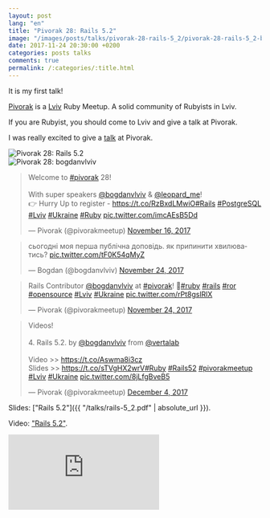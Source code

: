```yaml
---
layout: post
lang: "en"
title: "Pivorak 28: Rails 5.2"
image: "/images/posts/talks/pivorak-28-rails-5_2/pivorak-28-rails-5_2-bogdanvlviv.jpg"
date: 2017-11-24 20:30:00 +0200
categories: posts talks
comments: true
permalink: /:categories/:title.html
---
```


It is my first talk!

[Pivorak](https://pivorak.com) is a [Lviv](https://en.wikipedia.org/wiki/Lviv) Ruby Meetup. A solid community of Rubyists in Lviv.

If you are Rubyist, you should come to Lviv and give a talk at Pivorak.

I was really excited to give a [talk](https://pivorak.com/talks/rails-5-2) at Pivorak.

<div class="picture">
  <img src="{{ "/images/posts/talks/pivorak-28-rails-5_2/pivorak-28-rails-5_2-bogdanvlviv.jpg" | absolute_url }}" title="Pivorak 28: Rails 5.2">
</div>

<div class="picture">
  <img src="{{ "/images/posts/talks/pivorak-28-rails-5_2/pivorak-28-bogdanvlviv.jpg" | absolute_url }}" title="Pivorak 28: bogdanvlviv">
</div>

<blockquote class="twitter-tweet" data-lang="en"><p lang="en" dir="ltr">Welcome to <a href="https://twitter.com/hashtag/pivorak?src=hash&amp;ref_src=twsrc%5Etfw">#pivorak</a> 28! <br><br>With super speakers <a href="https://twitter.com/bogdanvlviv?ref_src=twsrc%5Etfw">@bogdanvlviv</a> &amp; <a href="https://twitter.com/leopard_me?ref_src=twsrc%5Etfw">@leopard_me</a>!<br>👉 Hurry Up to register - <a href="https://t.co/RzBxdLMwiO">https://t.co/RzBxdLMwiO</a><a href="https://twitter.com/hashtag/Rails?src=hash&amp;ref_src=twsrc%5Etfw">#Rails</a> <a href="https://twitter.com/hashtag/PostgreSQL?src=hash&amp;ref_src=twsrc%5Etfw">#PostgreSQL</a> <a href="https://twitter.com/hashtag/Lviv?src=hash&amp;ref_src=twsrc%5Etfw">#Lviv</a> <a href="https://twitter.com/hashtag/Ukraine?src=hash&amp;ref_src=twsrc%5Etfw">#Ukraine</a> <a href="https://twitter.com/hashtag/Ruby?src=hash&amp;ref_src=twsrc%5Etfw">#Ruby</a> <a href="https://t.co/imcAEsB5Dd">pic.twitter.com/imcAEsB5Dd</a></p>&mdash; Pivorak (@pivorakmeetup) <a href="https://twitter.com/pivorakmeetup/status/931081086632910848?ref_src=twsrc%5Etfw">November 16, 2017</a></blockquote>

<blockquote class="twitter-tweet" data-lang="en"><p lang="uk" dir="ltr">сьогодні моя перша публічна доповідь. як припинити хвилюватись? <a href="https://t.co/tF0K54qMyZ">pic.twitter.com/tF0K54qMyZ</a></p>&mdash; Bogdan (@bogdanvlviv) <a href="https://twitter.com/bogdanvlviv/status/934081950767353856?ref_src=twsrc%5Etfw">November 24, 2017</a></blockquote>

<blockquote class="twitter-tweet" data-lang="en"><p lang="en" dir="ltr">Rails Contributor <a href="https://twitter.com/bogdanvlviv?ref_src=twsrc%5Etfw">@bogdanvlviv</a> at <a href="https://twitter.com/hashtag/pivorak?src=hash&amp;ref_src=twsrc%5Etfw">#pivorak</a>! 🙌<a href="https://twitter.com/hashtag/ruby?src=hash&amp;ref_src=twsrc%5Etfw">#ruby</a> <a href="https://twitter.com/hashtag/rails?src=hash&amp;ref_src=twsrc%5Etfw">#rails</a> <a href="https://twitter.com/hashtag/ror?src=hash&amp;ref_src=twsrc%5Etfw">#ror</a> <a href="https://twitter.com/hashtag/opensource?src=hash&amp;ref_src=twsrc%5Etfw">#opensource</a> <a href="https://twitter.com/hashtag/Lviv?src=hash&amp;ref_src=twsrc%5Etfw">#Lviv</a> <a href="https://twitter.com/hashtag/Ukraine?src=hash&amp;ref_src=twsrc%5Etfw">#Ukraine</a> <a href="https://t.co/rPt8gslRlX">pic.twitter.com/rPt8gslRlX</a></p>&mdash; Pivorak (@pivorakmeetup) <a href="https://twitter.com/pivorakmeetup/status/934117066784821250?ref_src=twsrc%5Etfw">November 24, 2017</a></blockquote>

<blockquote class="twitter-tweet" data-lang="en"><p lang="en" dir="ltr">Videos!<br><br>4. Rails 5.2. by <a href="https://twitter.com/bogdanvlviv?ref_src=twsrc%5Etfw">@bogdanvlviv</a> from <a href="https://twitter.com/vertalab?ref_src=twsrc%5Etfw">@vertalab</a> <br><br>Video &gt;&gt; <a href="https://t.co/Aswma8i3cz">https://t.co/Aswma8i3cz</a><br>Slides &gt;&gt; <a href="https://t.co/sTVgHX2wrV">https://t.co/sTVgHX2wrV</a><a href="https://twitter.com/hashtag/Ruby?src=hash&amp;ref_src=twsrc%5Etfw">#Ruby</a> <a href="https://twitter.com/hashtag/Rails52?src=hash&amp;ref_src=twsrc%5Etfw">#Rails52</a> <a href="https://twitter.com/hashtag/pivorakmeetup?src=hash&amp;ref_src=twsrc%5Etfw">#pivorakmeetup</a> <a href="https://twitter.com/hashtag/Lviv?src=hash&amp;ref_src=twsrc%5Etfw">#Lviv</a> <a href="https://twitter.com/hashtag/Ukraine?src=hash&amp;ref_src=twsrc%5Etfw">#Ukraine</a> <a href="https://t.co/8jLfgBveB5">pic.twitter.com/8jLfgBveB5</a></p>&mdash; Pivorak (@pivorakmeetup) <a href="https://twitter.com/pivorakmeetup/status/937777468903174145?ref_src=twsrc%5Etfw">December 4, 2017</a></blockquote>

Slides: ["Rails 5.2"]({{ "/talks/rails-5_2.pdf" | absolute_url }}).

Video: ["Rails 5.2"](https://www.youtube.com/watch?v=22e4Yhud8jk).

<iframe src="https://www.youtube.com/embed/22e4Yhud8jk" frameborder="0" allowfullscreen></iframe>
